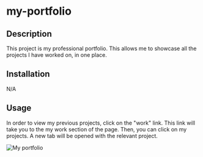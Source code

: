 # my-portfolio

## Description

This project is my professional portfolio. This allows me to showcase all the projects I have worked on, in one place. 


## Installation

N/A

## Usage

In order to view my previous projects, click on the "work" link. This link will take you to the my work section of the page. Then, you can click on my projects. A new tab will be opened with the relevant project. 

![My portfolio](https://danabelleli.github.io/my-portfolio/)




